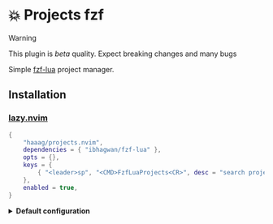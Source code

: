 # 💥 Projects fzf

> [!WARNING]
> This plugin is _beta_ quality. Expect breaking changes and many bugs

Simple [fzf-lua](https://github.com/ibhagwan/fzf-lua.git) project manager.

## Installation

### [lazy.nvim](https://github.com/folke/lazy.nvim)

```lua
{
	"haaag/projects.nvim",
	dependencies = { "ibhagwan/fzf-lua" },
	opts = {},
	keys = {
		{ "<leader>sp", "<CMD>FzfLuaProjects<CR>", desc = "search projects" },
	},
	enabled = true,
}
```

<details>
<summary><strong>Default configuration</strong></summary>

```lua
{
	-- `user-command` in neovim
	cmd = "FzfLuaProjects",
    -- file store ($XDG_DATA_HOME/nvim || ~/.local/share/nvim)
	fname = vim.fn.stdpath("data") .. "/nvim-projects.txt",
	-- fzf's prompt
	prompt = "Projects> ",
	-- preview (wip)
	previewer = false,
	-- icons
	icons = {
		default = "",
		warning = "",
		color = "#6d8086",
		enabled = true,
	},
	-- enable color output
	color = true,
}
```

</details>
